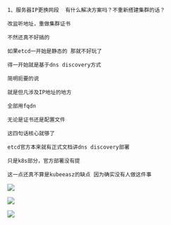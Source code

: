```
1、服务器IP更换网段  有什么解决方案吗？不重新搭建集群的话？

改监听地址，重做集群证书

不然还真不好搞的

如果etcd一开始是静态的 那就不好玩了

得一开始就是基于dns discovery方式

简明扼要的说

就是但凡涉及IP地址的地方

全部用fqdn

无论是证书还是配置文件

这四句话核心就够了

etcd官方本来就有正式文档讲dns discovery部署

只是k8s部分，官方部署没有提

这一点还真不算是kubeeasz的缺点 因为确实没有人做这件事
```

![](https://github.com/Lancger/opsfull/blob/master/images/change_ip_01.png)

![](https://github.com/Lancger/opsfull/blob/master/images/change_ip_02.png)

![](https://github.com/Lancger/opsfull/blob/master/images/change_ip_05.png)
